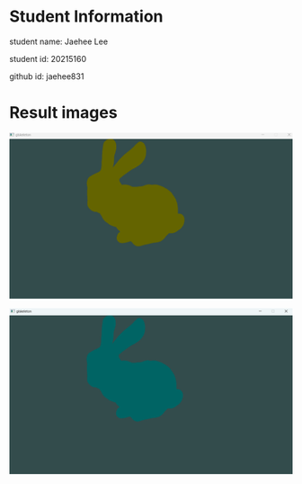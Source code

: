 # Student Information

student name: Jaehee Lee


student id: 20215160

github id: jaehee831

# Result images

![1](./1.png)

![2](./2.png)

